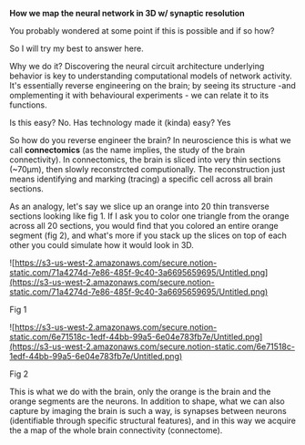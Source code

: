 **How we map the neural network in 3D w/ synaptic resolution**

You probably wondered at some point if this is possible and if so how?

So I will try my best to answer here.

Why we do it? Discovering the neural circuit architecture underlying behavior is key to understanding computational models of network activity. It's essentially reverse engineering on the brain; by seeing its structure -and omplementing it with behavioural experiments - we can relate it to its functions.

Is this easy? No. Has technology made it (kinda) easy? Yes

So how do you reverse engineer the brain? In neuroscience this is what we call **connectomics** (as the name implies, the study of the brain connectivity). In connectomics, the brain is sliced into very thin sections (~70μm), then slowly reconstrcted computionally. The reconstruction just means  identifying and marking (tracing) a specific cell across all brain sections.

As an analogy, let's say we slice up an orange into 20 thin transverse sections looking like fig 1. If I ask you to color one triangle from the orange across all 20 sections, you would find that you colored an entire orange segment (fig 2), and what's more if you stack up the slices on top of each other you could simulate how it would look in 3D.



![https://s3-us-west-2.amazonaws.com/secure.notion-static.com/71a4274d-7e86-485f-9c40-3a6695659695/Untitled.png](https://s3-us-west-2.amazonaws.com/secure.notion-static.com/71a4274d-7e86-485f-9c40-3a6695659695/Untitled.png)

Fig 1

![https://s3-us-west-2.amazonaws.com/secure.notion-static.com/6e71518c-1edf-44bb-99a5-6e04e783fb7e/Untitled.png](https://s3-us-west-2.amazonaws.com/secure.notion-static.com/6e71518c-1edf-44bb-99a5-6e04e783fb7e/Untitled.png)

Fig 2



This is what we do with the brain, only the orange is the brain and the orange segments are the neurons. In addition to shape, what we can also capture by imaging the brain is such a way, is synapses between neurons (identifiable through specific structural features), and in this way we acquire the a map of the whole brain connectivity (connectome).